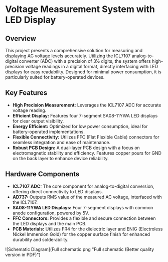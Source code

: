 # Voltage Measurement System with LED Display

## Overview
This project presents a comprehensive solution for measuring and displaying AC voltage levels accurately. Utilizing the ICL7107 analog-to-digital converter (ADC) with a precision of 3½ digits, the system offers high-precision voltage readings in a digital format, directly interfacing with LED displays for easy readability. Designed for minimal power consumption, it is particularly suited for battery-operated devices.

## Key Features
- **High Precision Measurement:** Leverages the ICL7107 ADC for accurate voltage reading.
- **Efficient Display:** Features four 7-segment SA08-11YWA LED displays for clear output visibility.
- **Energy Efficient:** Optimized for low power consumption, ideal for battery-operated implementations.
- **Flexible Connectivity:** Utilizes FFC (Flat Flexible Cable) connectors for seamless integration and ease of maintenance.
- **Robust PCB Design:** A dual-layer PCB design with a focus on electromagnetic stability and efficiency. Features copper pours for GND on the back layer to enhance device reliability.

## Hardware Components
- **ICL7107 ADC:** The core component for analog-to-digital conversion, offering direct connectivity to LED displays.
- **AD737:** Outputs RMS value of the measured AC voltage, interfaced with the ICL7107.
- **SA08-11YWA LED Displays:** Four 7-segment displays with common anode configuration, powered by 5V.
- **FFC Connectors:** Provides a flexible and secure connection between the LED displays and the main PCB.
- **PCB Materials:** Utilizes FR4 for the dielectric layer and ENIG (Electroless Nickel Immersion Gold) for the copper surface finish for enhanced durability and solderability.

![Schematic Diagram](Full schematic.png "Full schematic (Better quality version in PDF)")
